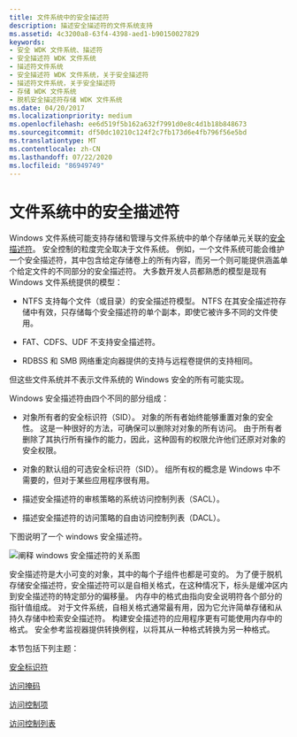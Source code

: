 ```yaml
---
title: 文件系统中的安全描述符
description: 描述安全描述符的文件系统支持
ms.assetid: 4c3200a8-63f4-4398-aed1-b90150027829
keywords:
- 安全 WDK 文件系统、描述符
- 安全描述符 WDK 文件系统
- 描述符文件系统
- 安全描述符 WDK 文件系统，关于安全描述符
- 描述符文件系统，关于安全描述符
- 存储 WDK 文件系统
- 脱机安全描述符存储 WDK 文件系统
ms.date: 04/20/2017
ms.localizationpriority: medium
ms.openlocfilehash: ee6d519f5b162a632f7991d0e8c4d1b18b848673
ms.sourcegitcommit: df50dc10210c124f2c7fb173d6e4fb796f56e5bd
ms.translationtype: MT
ms.contentlocale: zh-CN
ms.lasthandoff: 07/22/2020
ms.locfileid: "86949749"
---
```

# <a name="security-descriptors-in-file-systems"></a>文件系统中的安全描述符

Windows 文件系统可能支持存储和管理与文件系统中的单个存储单元关联的[安全描述符](https://docs.microsoft.com/windows-hardware/drivers/kernel/security-descriptors)。 安全控制的粒度完全取决于文件系统。 例如，一个文件系统可能会维护一个安全描述符，其中包含给定存储卷上的所有内容，而另一个则可能提供涵盖单个给定文件的不同部分的安全描述符。 大多数开发人员都熟悉的模型是现有 Windows 文件系统提供的模型：

- NTFS 支持每个文件（或目录）的安全描述符模型。 NTFS 在其安全描述符存储中有效，只存储每个安全描述符的单个副本，即使它被许多不同的文件使用。

- FAT、CDFS、UDF 不支持安全描述符。

- RDBSS 和 SMB 网络重定向器提供的支持与远程卷提供的支持相同。

但这些文件系统并不表示文件系统的 Windows 安全的所有可能实现。

Windows 安全描述符由四个不同的部分组成：

- 对象所有者的安全标识符（SID）。 对象的所有者始终能够重置对象的安全性。 这是一种很好的方法，可确保可以删除对对象的所有访问。 由于所有者删除了其执行所有操作的能力，因此，这种固有的权限允许他们还原对对象的安全权限。

- 对象的默认组的可选安全标识符（SID）。 组所有权的概念是 Windows 中不需要的，但对于某些应用程序很有用。

- 描述安全描述符的审核策略的系统访问控制列表（SACL）。

- 描述安全描述符的访问策略的自由访问控制列表（DACL）。

下图说明了一个 windows 安全描述符。

![阐释 windows 安全描述符的关系图](images/fssecurity-01.png)

安全描述符是大小可变的对象，其中的每个子组件也都是可变的。 为了便于脱机存储安全描述符，安全描述符可以是自相关格式，在这种情况下，标头是缓冲区内到安全描述符的特定部分的偏移量。 内存中的格式由指向安全说明符各个部分的指针值组成。 对于文件系统，自相关格式通常最有用，因为它允许简单存储和从持久存储中检索安全描述符。 构建安全描述符的应用程序更有可能使用内存中的格式。 安全参考监视器提供转换例程，以将其从一种格式转换为另一种格式。

本节包括下列主题：

[安全标识符](security-identifier.md)

[访问掩码](access-mask.md)

[访问控制项](access-control-entry.md)

[访问控制列表](access-control-list.md)
